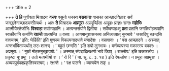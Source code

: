+++
title = 2

+++
**ते** **हि** पूर्वोक्ता मित्रादयः **वस्वः** वसुनो धनस्य **वसवानाः** वासका आच्छादयितारः सर्वं जगद्धनेनाच्छादयन्तीत्यर्थः । अतः **ते** मित्रादयः **अप्रमूराः** अप्रमूर्च्छिता अमूढाः प्राज्ञाः सन्तः **महोभिः** आत्मीयैस्तेजोभिः **विश्वाहा** सर्वाण्यहानि । अत्यन्तसंयोगे द्वितीया । सर्वेष्वप्यहःसु **व्रता** व्रतानि जगन्निर्वाहरूपाणि स्वकीयानि कर्माणि **रक्षन्ते** पालयन्ति ॥ वस्वः । आगमानुशासनस्य अनित्यत्वात् नुमभावे  ‘ जसादिषु च्छन्दसि वावचनम् ' इति: घेर्ङिति' इति गुणस्य विकल्पनादभावे यणादेशः । वसवानाः ।  ‘ वस आच्छादने । अस्मात् अन्तर्भावितण्यर्थात् लटः शानच् ।  ‘ बहुलं छन्दसि ' इति शपो लुगभावः । वर्णव्यापत्त्या मकारस्य वकारः । अप्रमूराः ।  ‘ मुर्छा मोहसमुच्छ्राययोः ' । अस्मात् संपदादिलक्षणो भावे क्विप् । राल्लोपः' इति छकारलोपः । प्रकृष्टा मूः प्रमूः । ततो मत्वर्थीयो रः ।  ‘ रो रि ' ( पा. सू. ८. ३. १४ ) इति रेफलोपः। न प्रमूरा अप्रमूराः । अव्ययपूर्वपदप्रकृतिस्वरत्वम् । रक्षन्ते ।  ‘ रक्ष पालने । व्यत्ययेन तङ् ॥